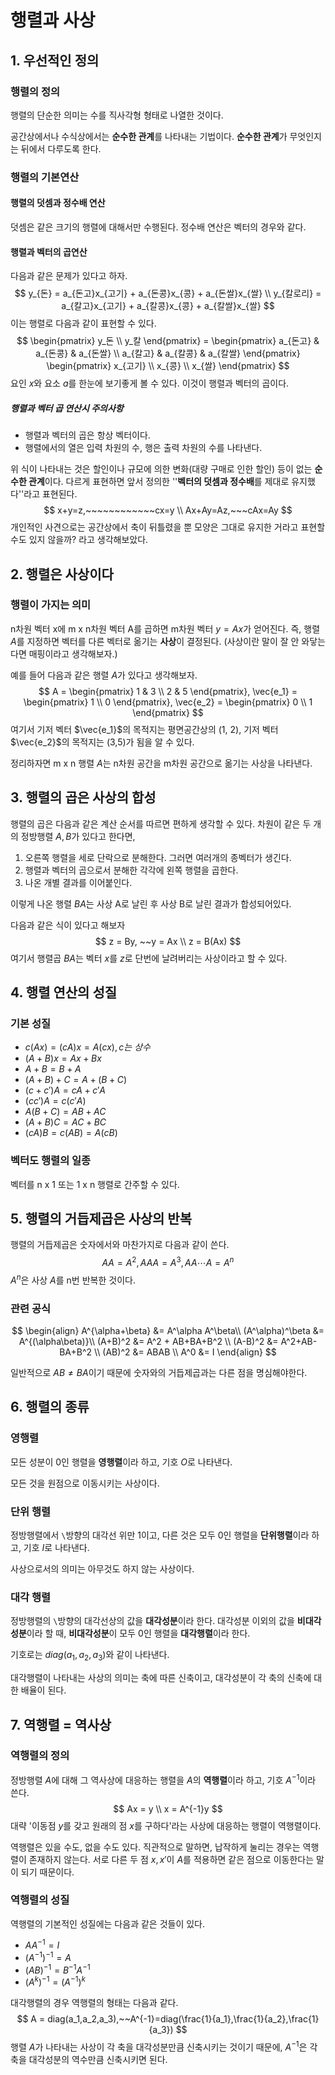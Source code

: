 # 행렬과 사상

## 1. 우선적인 정의

### 행렬의 정의

행렬의 단순한 의미는 수를 직사각형 형태로 나열한 것이다.

공간상에서나 수식상에서는 **순수한 관계**를 나타내는 기법이다. **순수한 관계**가 무엇인지는 뒤에서 다루도록 한다.

### 행렬의 기본연산

#### 행렬의 덧셈과 정수배 연산

덧셈은 같은 크기의 행렬에 대해서만 수행된다. 정수배 연산은 벡터의 경우와 같다.

#### 행렬과 벡터의 곱연산

다음과 같은 문제가 있다고 하자.
$$
y_{돈} = a_{돈고}x_{고기} + a_{돈콩}x_{콩} + a_{돈쌀}x_{쌀} \\
y_{칼로리} = a_{칼고}x_{고기} + a_{칼콩}x_{콩} + a_{칼쌀}x_{쌀}
$$
이는 행렬로 다음과 같이 표현할 수 있다.
$$
\begin{pmatrix}
y_돈 \\
y_칼
\end{pmatrix} = \begin{pmatrix}
a_{돈고} & a_{돈콩} & a_{돈쌀} \\
a_{칼고} & a_{칼콩} & a_{칼쌀}
\end{pmatrix}  \begin{pmatrix}
x_{고기} \\
x_{콩} \\
x_{쌀}
\end{pmatrix}
$$
요인 $x$와 요소 $a$를 한눈에 보기좋게 볼 수 있다. 이것이 행렬과 벡터의 곱이다.

##### 행렬과 벡터 곱 연산시 주의사항

- 행렬과 벡터의 곱은 항상 벡터이다.
- 행렬에서의 열은 입력 차원의 수, 행은 출력 차원의 수를 나타낸다.

위 식이 나타내는 것은 할인이나 규모에 의한 변화(대량 구매로 인한 할인) 등이 없는 **순수한 관계**이다. 다르게 표현하면 앞서 정의한 ''**벡터의 덧셈과 정수배**를 제대로 유지했다''라고 표현된다.
$$
x+y=z,~~~~~~~~~~~~cx=y \\
Ax+Ay=Az,~~~cAx=Ay
$$
개인적인 사견으로는 공간상에서 축이 뒤틀렸을 뿐 모양은 그대로 유지한 거라고 표현할 수도 있지 않을까? 라고 생각해보았다.

## 2. 행렬은 사상이다

### 행렬이 가지는 의미

n차원 벡터 x에 m x n차원 벡터 A를 곱하면 m차원 벡터 $y=Ax$가 얻어진다. 즉, 행렬 $A$를 지정하면 벡터를 다른 벡터로 옮기는 **사상**이 결정된다. (사상이란 말이 잘 안 와닿는다면 매핑이라고 생각해보자.)

예를 들어 다음과 같은 행렬 $A$가 있다고 생각해보자.
$$
A = \begin{pmatrix}
1 & 3 \\
2 & 5
\end{pmatrix}, \vec{e_1} = \begin{pmatrix}
1 \\
0
\end{pmatrix}, \vec{e_2} = \begin{pmatrix}
0 \\
1
\end{pmatrix}
$$
여기서 기저 벡터 $\vec{e_1}$의 목적지는 평면공간상의 (1, 2), 기저 벡터 $\vec{e_2}$의 목적지는 (3,5)가 됨을 알 수 있다.

정리하자면 m x n 행렬 $A$는 n차원 공간을 m차원 공간으로 옮기는 사상을 나타낸다.

## 3. 행렬의 곱은 사상의 합성

행렬의 곱은 다음과 같은 계산 순서를 따르면 편하게 생각할 수 있다. 차원이 같은 두 개의 정방행렬 $A, B$가 있다고 한다면,

1. 오른쪽 행렬을 세로 단락으로 분해한다. 그러면 여러개의 종벡터가 생긴다.
2. 행렬과 벡터의 곱으로서 분해한 각각에 왼쪽 행렬을 곱한다.
3. 나온 개별 결과를 이어붙인다.

이렇게 나온 행렬 $BA$는 사상 A로 날린 후 사상 B로 날린 결과가 합성되어있다.

다음과 같은 식이 있다고 해보자
$$
z = By, ~~y = Ax \\
z = B(Ax)
$$
여기서 행렬곱 $BA$는 벡터 $x$를 $z$로 단번에 날려버리는 사상이라고 할 수 있다.

## 4. 행렬 연산의 성질

### 기본 성질

- $c(Ax) = (cA)x = A(cx), c는~상수$
- $(A+B)x = Ax + Bx$ 
- $A + B = B + A$
- $(A+B)+C = A+(B+C)$
- $(c+c')A = cA+c'A$
- $(cc')A=c(c'A)$
- $A(B+C) = AB+AC$
- $(A+B)C = AC+BC$
- $(cA)B = c(AB) = A(cB)$

### 벡터도 행렬의 일종

벡터를 n x 1 또는 1 x n 행렬로 간주할 수 있다.

## 5. 행렬의 거듭제곱은 사상의 반복

행렬의 거듭제곱은 숫자에서와 마찬가지로 다음과 같이 쓴다.
$$
AA = A^2, AAA = A^3, AA\cdots A=A^n
$$
$A^n$은 사상 $A$를 n번 반복한 것이다.

### 관련 공식

$$
\begin{align}
A^{\alpha+\beta} &= A^\alpha A^\beta\\
(A^\alpha)^\beta &= A^{(\alpha\beta)}\\
(A+B)^2 &= A^2 + AB+BA+B^2 \\
(A-B)^2 &= A^2+AB-BA+B^2 \\
(AB)^2 &= ABAB \\
A^0 &= I
\end{align}
$$

일반적으로 $AB\ne BA$이기 때문에 숫자와의 거듭제곱과는 다른 점을 명심해야한다.

## 6. 행렬의 종류

### 영행렬

모든 성분이 0인 행렬을 **영행렬**이라 하고, 기호 $O$로 나타낸다.

모든 것을 원점으로 이동시키는 사상이다.

### 단위 행렬

정방행렬에서 `\`방향의 대각선 위만 1이고, 다른 것은 모두 0인 행렬을 **단위행렬**이라 하고, 기호 $I$로 나타낸다.

사상으로서의 의미는 아무것도 하지 않는 사상이다.

### 대각 행렬

정방행렬의 `\`방향의 대각선상의 값을 **대각성분**이라 한다. 대각성분 이외의 값을 **비대각성분**이라 할 때, **비대각성분**이 모두 0인 행렬을 **대각행렬**이라 한다.

기호로는 $diag(a_1,a_2,a_3)$와 같이 나타낸다.

대각행렬이 나타내는 사상의 의미는 축에 따른 신축이고, 대각성분이 각 축의 신축에 대한 배율이 된다.

## 7. 역행렬 = 역사상

### 역행렬의 정의

정방행렬 $A$에 대해 그 역사상에 대응하는 행렬을 $A$의 **역행렬**이라 하고, 기호 $A^{-1}$이라 쓴다.
$$
Ax = y \\
x = A^{-1}y
$$
대략 '이동점 $y$를 갖고 원래의 점 $x$를 구하다'라는 사상에 대응하는 행렬이 역행렬이다.

역행렬은 있을 수도, 없을 수도 있다. 직관적으로 말하면, 납작하게 눌리는 경우는 역행렬이 존재하지 않는다. 서로 다른 두 점 $x, x'$이 $A$를 적용하면 같은 점으로 이동한다는 말이 되기 때문이다.

### 역행렬의 성질

역행렬의 기본적인 성질에는 다음과 같은 것들이 있다.

- $AA^{-1} = I$
- $(A^{-1})^{-1}=A$
- $(AB)^{-1}=B^{-1}A^{-1}$
- $(A^k)^{-1}=(A^{-1})^k$

대각행렬의 경우 역행렬의 형태는 다음과 같다.
$$
A = diag(a_1,a_2,a_3),~~A^{-1}=diag(\frac{1}{a_1},\frac{1}{a_2},\frac{1}{a_3})
$$
행렬 $A$가 나타내는 사상이 각 축을 대각성분만큼 신축시키는 것이기 때문에, $A^{-1}$은 각 축을 대각성분의 역수만큼 신축시키면 된다.